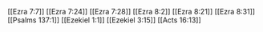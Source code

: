 [[Ezra 7:7]]
[[Ezra 7:24]]
[[Ezra 7:28]]
[[Ezra 8:2]]
[[Ezra 8:21]]
[[Ezra 8:31]]
[[Psalms 137:1]]
[[Ezekiel 1:1]]
[[Ezekiel 3:15]]
[[Acts 16:13]]
